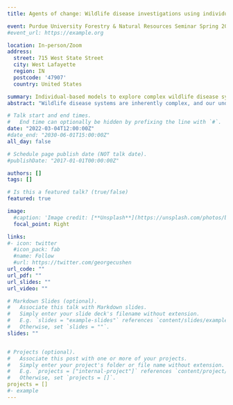 ```yaml
---
title: Agents of change: Wildlife disease investigations using individual-based models

event: Purdue University Forestry & Natural Resources Seminar Spring 2022
#event_url: https://example.org

location: In-person/Zoom
address:
  street: 715 West State Street
  city: West Lafayette
  region: IN
  postcode: '47907'
  country: United States

summary: Individual-based models to explore complex wildlife disease systems.
abstract: "Wildlife disease systems are inherently complex, and our understanding of such systems is fraught with uncertainties. An effective approach to addressing uncertainties while dealing with such complex systems is through the integration of formal models with management and related policy decision making. Using examples from my ongoing research, I will discuss how virtual explorations using pragmatic agent-based models can enhance scientific understanding of complex wildlife disease systems. I will also discuss how model-based explorations can be used for evaluating management interventions, thereby informing the design of rational and defensible disease management strategies."

# Talk start and end times.
#   End time can optionally be hidden by prefixing the line with `#`.
date: "2022-03-04T12:00:00Z"
#date_end: "2030-06-01T15:00:00Z"
all_day: false

# Schedule page publish date (NOT talk date).
#publishDate: "2017-01-01T00:00:00Z"

authors: []
tags: []

# Is this a featured talk? (true/false)
featured: true

image:
  #caption: 'Image credit: [**Unsplash**](https://unsplash.com/photos/bzdhc5b3Bxs)'
  focal_point: Right

links:
#- icon: twitter
  #icon_pack: fab
  #name: Follow
  #url: https://twitter.com/georgecushen
url_code: ""
url_pdf: ""
url_slides: ""
url_video: ""

# Markdown Slides (optional).
#   Associate this talk with Markdown slides.
#   Simply enter your slide deck's filename without extension.
#   E.g. `slides = "example-slides"` references `content/slides/example-slides.md`.
#   Otherwise, set `slides = ""`.
slides: ""


# Projects (optional).
#   Associate this post with one or more of your projects.
#   Simply enter your project's folder or file name without extension.
#   E.g. `projects = ["internal-project"]` references `content/project/deep-learning/index.md`.
#   Otherwise, set `projects = []`.
projects = []
#- example
---
```

